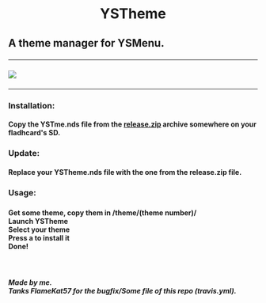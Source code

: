 <h1 align="center">YSTheme</h1>

<h2>A theme manager for YSMenu.</ h2>
<hr/>
<img src="https://travis-ci.org/antoine62/YSTheme.svg?branch=master"></img>
<hr/>
<h3>Installation:</h3>
<h4>
Copy the YSTme.nds file from the <a href="https://github.com/antoine62/YSTheme/releases/">release.zip</a> archive somewhere on your fladhcard's SD.
</h4>

<h3>Update:</h3>
<h4>
Replace  your YSTheme.nds file with the one from the release.zip file.
</h4>
<h3>Usage:<h3/>
<h4>Get some theme, copy them in /theme/(theme number)/<br/>Launch YSTheme<br/>Select your theme<br/>Press a to install it<br/> Done!</h4>
<br/>
<h5>Made by me.
<br/>Tanks FlameKat57 for the bugfix/Some file of this repo (travis.yml).
</h5>

